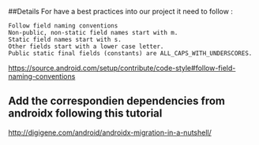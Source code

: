 ##Details
For have a best practices into our project it need to follow :

```
Follow field naming conventions
Non-public, non-static field names start with m.
Static field names start with s.
Other fields start with a lower case letter.
Public static final fields (constants) are ALL_CAPS_WITH_UNDERSCORES.
```

https://source.android.com/setup/contribute/code-style#follow-field-naming-conventions 

## Add the correspondien dependencies from androidx following this tutorial

http://digigene.com/android/androidx-migration-in-a-nutshell/